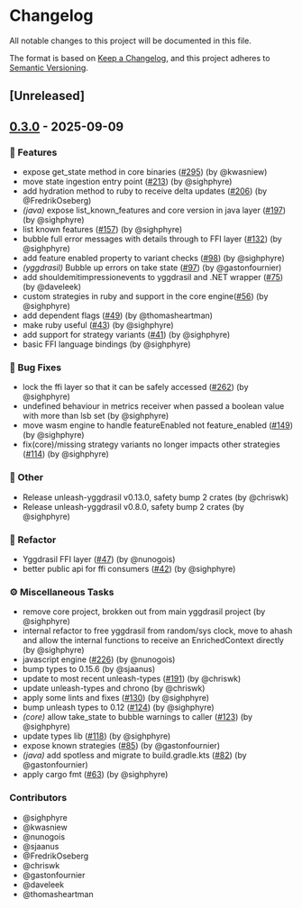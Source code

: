 # Changelog

All notable changes to this project will be documented in this file.

The format is based on [Keep a Changelog](https://keepachangelog.com/en/1.0.0/),
and this project adheres to [Semantic Versioning](https://semver.org/spec/v2.0.0.html).

## [Unreleased]

## [0.3.0](https://github.com/Unleash/yggdrasil-bindings/releases/tag/yggdrasilffi-v0.3.0) - 2025-09-09

### 🚀 Features
- expose get_state method in core binaries ([#295](https://github.com/unleash/unleash-edge/issues/295)) (by @kwasniew)
- move state ingestion entry point ([#213](https://github.com/unleash/unleash-edge/issues/213)) (by @sighphyre)
- add hydration method to ruby to receive delta updates ([#206](https://github.com/unleash/unleash-edge/issues/206)) (by @FredrikOseberg)
- *(java)* expose list_known_features and core version in java layer ([#197](https://github.com/unleash/unleash-edge/issues/197)) (by @sighphyre)
- list known features ([#157](https://github.com/unleash/unleash-edge/issues/157)) (by @sighphyre)
- bubble full error messages with details through to FFI layer ([#132](https://github.com/unleash/unleash-edge/issues/132)) (by @sighphyre)
- add feature enabled property to variant checks ([#98](https://github.com/unleash/unleash-edge/issues/98)) (by @sighphyre)
- *(yggdrasil)* Bubble up errors on take state ([#97](https://github.com/unleash/unleash-edge/issues/97)) (by @gastonfournier)
- add shouldemitimpressionevents to yggdrasil and .NET wrapper ([#75](https://github.com/unleash/unleash-edge/issues/75)) (by @daveleek)
- custom strategies in ruby and support in the core engine([#56](https://github.com/unleash/unleash-edge/issues/56)) (by @sighphyre)
- add dependent flags ([#49](https://github.com/unleash/unleash-edge/issues/49)) (by @thomasheartman)
- make ruby useful ([#43](https://github.com/unleash/unleash-edge/issues/43)) (by @sighphyre)
- add support for strategy variants ([#41](https://github.com/unleash/unleash-edge/issues/41)) (by @sighphyre)
- basic FFI language bindings (by @sighphyre)

### 🐛 Bug Fixes
- lock the ffi layer so that it can be safely accessed ([#262](https://github.com/unleash/unleash-edge/issues/262)) (by @sighphyre)
- undefined behaviour in metrics receiver when passed a boolean value with more than lsb set (by @sighphyre)
- move wasm engine to handle featureEnabled not feature_enabled ([#149](https://github.com/unleash/unleash-edge/issues/149)) (by @sighphyre)
- fix(core)/missing strategy variants no longer impacts other strategies ([#114](https://github.com/unleash/unleash-edge/issues/114)) (by @sighphyre)

### 💼 Other
- Release unleash-yggdrasil v0.13.0, safety bump 2 crates (by @chriswk)
- Release unleash-yggdrasil v0.8.0, safety bump 2 crates (by @sighphyre)

### 🚜 Refactor
- Yggdrasil FFI layer ([#47](https://github.com/unleash/unleash-edge/issues/47)) (by @nunogois)
- better public api for ffi consumers ([#42](https://github.com/unleash/unleash-edge/issues/42)) (by @sighphyre)

### ⚙️ Miscellaneous Tasks
- remove core project, brokken out from main yggdrasil project (by @sighphyre)
- internal refactor to free yggdrasil from random/sys clock, move to ahash and allow the internal functions to receive an EnrichedContext directly (by @sighphyre)
- javascript engine ([#226](https://github.com/unleash/unleash-edge/issues/226)) (by @nunogois)
- bump types to 0.15.6 (by @sjaanus)
- update to most recent unleash-types ([#191](https://github.com/unleash/unleash-edge/issues/191)) (by @chriswk)
- update unleash-types and chrono (by @chriswk)
- apply some lints and fixes ([#130](https://github.com/unleash/unleash-edge/issues/130)) (by @sighphyre)
- bump unleash types to 0.12 ([#124](https://github.com/unleash/unleash-edge/issues/124)) (by @sighphyre)
- *(core)* allow take_state to bubble warnings to caller ([#123](https://github.com/unleash/unleash-edge/issues/123)) (by @sighphyre)
- update types lib ([#118](https://github.com/unleash/unleash-edge/issues/118)) (by @sighphyre)
- expose known strategies ([#85](https://github.com/unleash/unleash-edge/issues/85)) (by @gastonfournier)
- *(java)* add spotless and migrate to build.gradle.kts ([#82](https://github.com/unleash/unleash-edge/issues/82)) (by @gastonfournier)
- apply cargo fmt ([#63](https://github.com/unleash/unleash-edge/issues/63)) (by @sighphyre)

### Contributors

* @sighphyre
* @kwasniew
* @nunogois
* @sjaanus
* @FredrikOseberg
* @chriswk
* @gastonfournier
* @daveleek
* @thomasheartman
